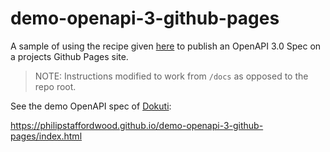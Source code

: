 # demo-openapi-3-github-pages

A sample of using the recipe given [here](https://github.com/peter-evans/swagger-github-pages) to publish an OpenAPI 3.0 Spec on a projects Github Pages site.

> NOTE: Instructions modified to work from `/docs` as opposed to the repo root.

See the demo OpenAPI spec of [Dokuti](https://github.com/GrindrodBank/dokuti):

https://philipstaffordwood.github.io/demo-openapi-3-github-pages/index.html
